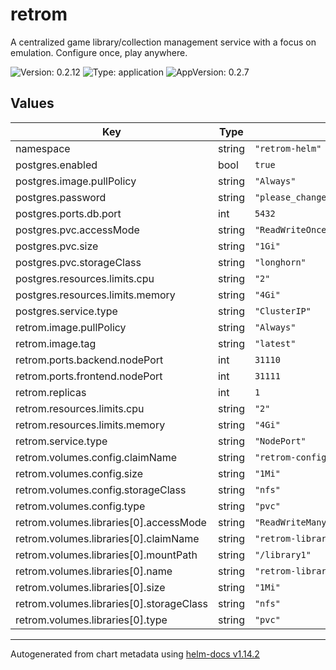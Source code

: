 # retrom

A centralized game library/collection management service with a focus on emulation. Configure once, play anywhere.

![Version: 0.2.12](https://img.shields.io/badge/Version-0.2.12-informational?style=flat-square)
![Type: application](https://img.shields.io/badge/Type-application-informational?style=flat-square)
![AppVersion: 0.2.7](https://img.shields.io/badge/AppVersion-0.2.7-informational?style=flat-square)

## Values

| Key | Type | Default | Description |
|-----|------|---------|-------------|
| namespace | string | `"retrom-helm"` |  |
| postgres.enabled | bool | `true` |  |
| postgres.image.pullPolicy | string | `"Always"` |  |
| postgres.password | string | `"please_changeme_and_maybe_try_to_use_a_kubernetes_secret_:)"` |  |
| postgres.ports.db.port | int | `5432` |  |
| postgres.pvc.accessMode | string | `"ReadWriteOnce"` |  |
| postgres.pvc.size | string | `"1Gi"` |  |
| postgres.pvc.storageClass | string | `"longhorn"` |  |
| postgres.resources.limits.cpu | string | `"2"` |  |
| postgres.resources.limits.memory | string | `"4Gi"` |  |
| postgres.service.type | string | `"ClusterIP"` |  |
| retrom.image.pullPolicy | string | `"Always"` |  |
| retrom.image.tag | string | `"latest"` |  |
| retrom.ports.backend.nodePort | int | `31110` |  |
| retrom.ports.frontend.nodePort | int | `31111` |  |
| retrom.replicas | int | `1` |  |
| retrom.resources.limits.cpu | string | `"2"` |  |
| retrom.resources.limits.memory | string | `"4Gi"` |  |
| retrom.service.type | string | `"NodePort"` |  |
| retrom.volumes.config.claimName | string | `"retrom-config"` |  |
| retrom.volumes.config.size | string | `"1Mi"` |  |
| retrom.volumes.config.storageClass | string | `"nfs"` |  |
| retrom.volumes.config.type | string | `"pvc"` |  |
| retrom.volumes.libraries[0].accessMode | string | `"ReadWriteMany"` |  |
| retrom.volumes.libraries[0].claimName | string | `"retrom-library1-pvc"` |  |
| retrom.volumes.libraries[0].mountPath | string | `"/library1"` |  |
| retrom.volumes.libraries[0].name | string | `"retrom-library1"` |  |
| retrom.volumes.libraries[0].size | string | `"1Mi"` |  |
| retrom.volumes.libraries[0].storageClass | string | `"nfs"` |  |
| retrom.volumes.libraries[0].type | string | `"pvc"` |  |

----------------------------------------------
Autogenerated from chart metadata using [helm-docs v1.14.2](https://github.com/norwoodj/helm-docs/releases/v1.14.2)